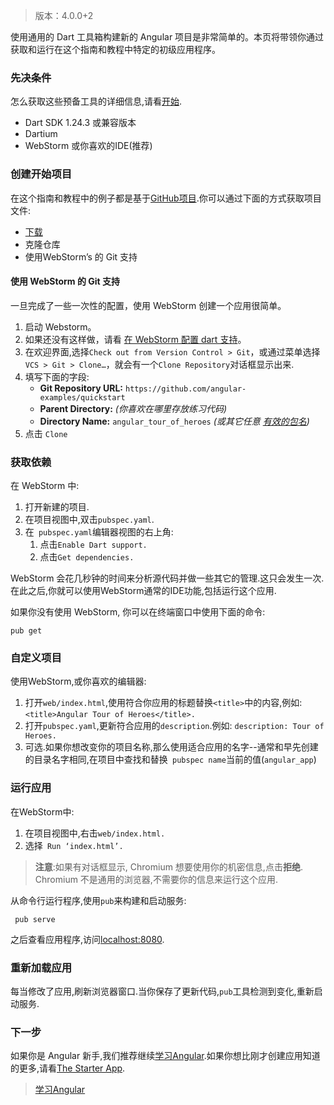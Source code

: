 > 版本：4.0.0+2

使用通用的 Dart 工具箱构建新的 Angular 项目是非常简单的。本页将带领你通过获取和运行在这个指南和教程中特定的初级应用程序。

### 先决条件
怎么获取这些预备工具的详细信息,请看[开始](https://webdev.dartlang.org/guides/get-started).
* Dart SDK 1.24.3 或兼容版本
* Dartium
* WebStorm 或你喜欢的IDE(推荐)

### 创建开始项目
在这个指南和教程中的例子都是基于[GitHub项目](https://github.com/angular-examples/quickstart/tree/master).你可以通过下面的方式获取项目文件:
* [下载](https://github.com/angular-examples/quickstart/archive/master.zip)
* 克隆仓库
* 使用WebStorm’s 的 Git 支持

#### 使用 WebStorm 的 Git 支持

一旦完成了一些一次性的配置，使用 WebStorm 创建一个应用很简单。

1. 启动 Webstorm。
2. 如果还没有这样做，请看 [在 WebStorm 配置 dart 支持](https://webdev.dartlang.org/tools/webstorm#configuring-dart-support)。
3. 在欢迎界面,选择`Check out from Version Control > Git`，或通过菜单选择` VCS > Git > Clone…`，就会有一个`Clone Repository`对话框显示出来.
4. 填写下面的字段:
    *   **Git Repository URL:** `https://github.com/angular-examples/quickstart`
    *   **Parent Directory:** *(你喜欢在哪里存放练习代码)*
    *   **Directory Name:** `angular_tour_of_heroes` *(或其它任意 [有效的包名](https://www.dartlang.org/tools/pub/pubspec#name))*
5. 点击 `Clone`

### 获取依赖
在 WebStorm 中:
1. 打开新建的项目.
2. 在项目视图中,双击`pubspec.yaml`.
3. 在` pubspec.yaml`编辑器视图的右上角:
    1. 点击`Enable Dart support.`
    2. 点击`Get dependencies.`

WebStorm 会花几秒钟的时间来分析源代码并做一些其它的管理.这只会发生一次.在此之后,你就可以使用WebStorm通常的IDE功能,包括运行这个应用.

如果你没有使用 WebStorm, 你可以在终端窗口中使用下面的命令:
```
pub get
```
### 自定义项目
使用WebStorm,或你喜欢的编辑器:
1. 打开`web/index.html`,使用符合你应用的标题替换` <title> `中的内容,例如:`<title>Angular Tour of Heroes</title>.`
2. 打开`pubspec.yaml`,更新符合应用的`description`.例如: `description: Tour of Heroes.`
3. 可选.如果你想改变你的项目名称,那么使用适合应用的名字--通常和早先创建的目录名字相同,在项目中查找和替换` pubspec name`当前的值(`angular_app`)

### 运行应用
在WebStorm中:
1. 在项目视图中,右击`web/index.html.`
2. 选择` Run ‘index.html’.`

> **注意**:如果有对话框显示, Chromium 想要使用你的机密信息,点击**拒绝**. Chromium 不是通用的浏览器,不需要你的信息来运行这个应用.

从命令行运行程序,使用`pub`来构建和启动服务:
```
 pub serve
```
之后查看应用程序,访问[localhost:8080](localhost:8080).

### 重新加载应用

每当修改了应用,刷新浏览器窗口.当你保存了更新代码,`pub`工具检测到变化,重新启动服务.

###  下一步
如果你是 Angular 新手,我们推荐继续[学习Angular](http://www.jianshu.com/p/f1d7d4c37a1e).如果你想比刚才创建应用知道的更多,请看[The Starter App](https://webdev.dartlang.org/angular/tutorial/toh-pt0).
>  [学习Angular](学习Angular.md)
